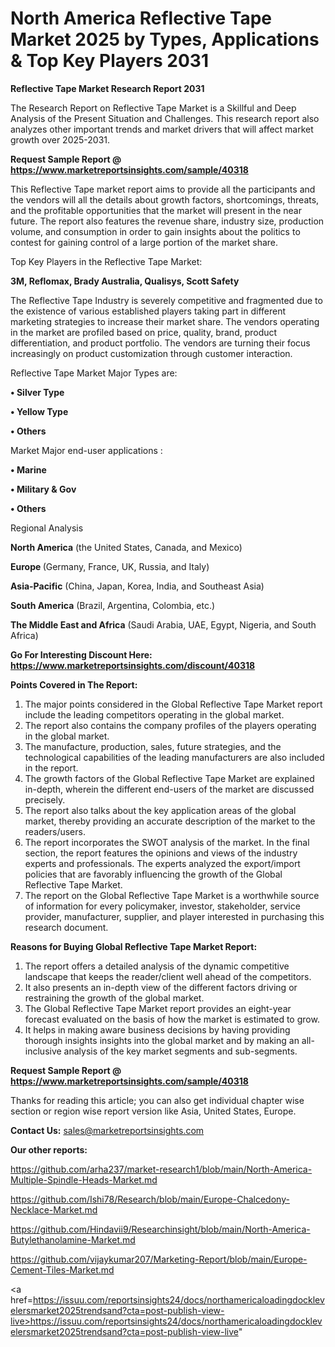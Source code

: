 # North America Reflective Tape Market 2025 by Types, Applications & Top Key Players 2031

<strong>Reflective Tape Market Research Report 2031</strong>

The Research Report on Reflective Tape Market is a Skillful and Deep Analysis of the Present Situation and Challenges. This research report also analyzes other important trends and market drivers that will affect market growth over 2025-2031.

<strong>Request Sample Report @ <a href=https://www.marketreportsinsights.com/sample/40318>https://www.marketreportsinsights.com/sample/40318</a></strong>

This Reflective Tape market report aims to provide all the participants and the vendors will all the details about growth factors, shortcomings, threats, and the profitable opportunities that the market will present in the near future. The report also features the revenue share, industry size, production volume, and consumption in order to gain insights about the politics to contest for gaining control of a large portion of the market share.

Top Key Players in the Reflective Tape Market:

<strong>3M, Reflomax, Brady Australia, Qualisys, Scott Safety</strong>

The Reflective Tape Industry is severely competitive and fragmented due to the existence of various established players taking part in different marketing strategies to increase their market share. The vendors operating in the market are profiled based on price, quality, brand, product differentiation, and product portfolio. The vendors are turning their focus increasingly on product customization through customer interaction.

Reflective Tape Market Major Types are:

<strong>•  Silver Type

•  Yellow Type

•  Others</strong>

Market Major end-user applications :

<strong>•  Marine

•  Military & Gov

•  Others</strong>

Regional Analysis

</u><strong><b>North America</b></strong> (the United States, Canada, and Mexico)

<strong><b>Europe </b></strong>(Germany, France, UK, Russia, and Italy)

<strong><b>Asia-Pacific</b></strong> (China, Japan, Korea, India, and Southeast Asia)

<strong><b>South America</b></strong> (Brazil, Argentina, Colombia, etc.)

<strong><b>The Middle East and Africa</b></strong> (Saudi Arabia, UAE, Egypt, Nigeria, and South Africa)

<strong>Go For Interesting Discount Here: <a href=https://www.marketreportsinsights.com/discount/40318>https://www.marketreportsinsights.com/discount/40318</a></strong>

<strong>Points Covered in The Report:</strong>
<ol>
  <li>The major points considered in the Global Reflective Tape Market report include the leading competitors operating in the global market.</li>
  <li>The report also contains the company profiles of the players operating in the global market.</li>
  <li>The manufacture, production, sales, future strategies, and the technological capabilities of the leading manufacturers are also included in the report.</li>
  <li>The growth factors of the Global Reflective Tape Market are explained in-depth, wherein the different end-users of the market are discussed precisely.</li>
  <li>The report also talks about the key application areas of the global market, thereby providing an accurate description of the market to the readers/users.</li>
  <li>The report incorporates the SWOT analysis of the market. In the final section, the report features the opinions and views of the industry experts and professionals. The experts analyzed the export/import policies that are favorably influencing the growth of the Global Reflective Tape Market.</li>
  <li>The report on the Global Reflective Tape Market is a worthwhile source of information for every policymaker, investor, stakeholder, service provider, manufacturer, supplier, and player interested in purchasing this research document.</li>
</ol>
<strong>Reasons for Buying Global Reflective Tape Market Report:</strong>

<ol>
  <li>The report offers a detailed analysis of the dynamic competitive landscape that keeps the reader/client well ahead of the competitors.</li>
  <li>It also presents an in-depth view of the different factors driving or restraining the growth of the global market.</li>
  <li>The Global Reflective Tape Market report provides an eight-year forecast evaluated on the basis of how the market is estimated to grow.</li>
  <li>It helps in making aware business decisions by having providing thorough insights insights into the global market and by making an all-inclusive analysis of the key market segments and sub-segments.</li>
</ol>
<strong>Request Sample Report @ <a href=https://www.marketreportsinsights.com/sample/40318>https://www.marketreportsinsights.com/sample/40318</a></strong>


Thanks for reading this article; you can also get individual chapter wise section or region wise report version like Asia, United States, Europe.

<strong>Contact Us:</strong>
sales@marketreportsinsights.com

<strong>Our other reports:</strong>

<a href=https://github.com/arha237/market-research1/blob/main/North-America-Multiple-Spindle-Heads-Market.md>https://github.com/arha237/market-research1/blob/main/North-America-Multiple-Spindle-Heads-Market.md</a>

<a href=https://github.com/Ishi78/Research/blob/main/Europe-Chalcedony-Necklace-Market.md>https://github.com/Ishi78/Research/blob/main/Europe-Chalcedony-Necklace-Market.md</a>

<a href=https://github.com/Hindavii9/Researchinsight/blob/main/North-America-Butylethanolamine-Market.md>https://github.com/Hindavii9/Researchinsight/blob/main/North-America-Butylethanolamine-Market.md</a>

<a href=https://github.com/vijaykumar207/Marketing-Report/blob/main/Europe-Cement-Tiles-Market.md>https://github.com/vijaykumar207/Marketing-Report/blob/main/Europe-Cement-Tiles-Market.md</a>

<a href=https://issuu.com/reportsinsights24/docs/northamericaloadingdocklevelersmarket2025trendsand?cta=post-publish-view-live>https://issuu.com/reportsinsights24/docs/northamericaloadingdocklevelersmarket2025trendsand?cta=post-publish-view-live</a>"
